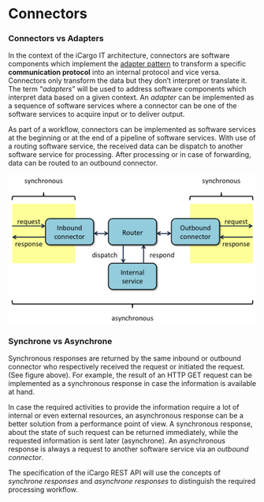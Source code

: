 # Connectors

### Connectors vs Adapters
In the context of the iCargo IT architecture, connectors are software components which implement the [adapter pattern](https://en.wikipedia.org/wiki/Adapter_pattern) to transform a specific **communication protocol** into an internal protocol and vice versa. Connectors only transform the data but they don’t interpret or translate it. The term “*adapters*” will be used to address software components which interpret data based on a given context. An *adapter* can be implemented as a sequence of software services where a connector can be one of the software services to acquire input or to deliver output.

As part of a workflow, connectors can be implemented as software services at the beginning or at the end of a pipeline of software services. With use of a routing software service, the received data can be dispatch to another software service for processing. After processing or in case of forwarding, data can be routed to an outbound connector.

![Synchronous vs asynchronous](../images/connectors.png)

### Synchrone vs Asynchrone
Synchronous responses are returned by the same inbound or outbound connector who respectively received the request or initiated the request. (See figure above). For example, the result of an HTTP GET request can be implemented as a synchronous response in case the information is available at hand. 

In case the required activities to provide the information require a lot of internal or even external resources, an asynchronous response can be a better solution from a performance point of view. A synchronous response, about the state of such request can be returned immediately, while the requested information is sent later (asynchrone). An asynchronous response is always a request to another software service via an *outbound connector*.

The specification of the iCargo REST API will use the concepts of *synchrone responses* and *asynchrone responses* to distinguish the required processing workflow.